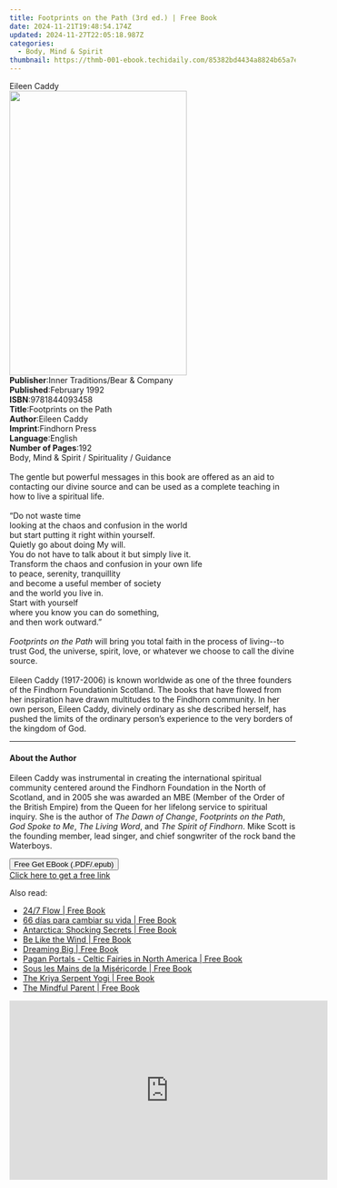 ```yaml
---
title: Footprints on the Path (3rd ed.) | Free Book
date: 2024-11-21T19:48:54.174Z
updated: 2024-11-27T22:05:18.987Z
categories:
  - Body, Mind & Spirit
thumbnail: https://thmb-001-ebook.techidaily.com/85382bd4434a8824b65a7e700981eb5cf44f73be480589d8f709c56d9e21f014.jpg
---
```

<main id="book-container">
  <div class="flex flex-col">
    <div class="book-brief flex-1 py-6 px-4 sm:p-6 md:py-10 md:px-8">
      <!-- brief-->
      <div class="book-brief-main">Eileen Caddy</div>
    </div>
    <div
      class="book-meta-info flex-1 grid gap-4 col-start-1 col-end-3 row-start-1 sm:mb-6 sm:grid-cols-4 lg:gap-6 lg:col-start-2 lg:row-end-6 lg:row-span-6 lg:mb-0"
    >
      <div
        class="book-meta-info-left place-content-center mt-4 p-4 text-sm leading-6 col-start-2 col-span-2 dark:text-slate-400"
      >
        <img
          class="w-full h-500 object-cover rounded-lg sm:h-255 sm:col-span-2 lg:col-span-full"
          src="https://img-001-ebook.techidaily.com/79108d3bfb2fe6925845977249bee73fca87ec0e0863ea7a5ff5d24eb172f6aa.jpg"
          alt=""
          width="312"
          height="500"
        />
      </div>
      <div
        class="book-meta-info-right mt-2 col-start-1 row-start-2 col-span-3 self-center"
      >
        <!-- meta data  -->
        <div class="flex flex-col px-4 md:px-8">
          <div class="flex-1">
            <strong>Publisher</strong>:<span class="px-2"
              >Inner Traditions/Bear &amp; Company</span
            >
          </div>
          <div class="flex-1">
            <strong>Published</strong>:<span class="px-2">February 1992</span>
          </div>
          <div class="flex-1">
            <strong>ISBN</strong>:<span class="px-2">9781844093458</span>
          </div>
          <div class="flex-1">
            <strong>Title</strong>:<span class="px-2"
              >Footprints on the Path</span
            >
          </div>
          <div class="flex-1">
            <strong>Author</strong>:<span class="px-2">Eileen Caddy</span>
          </div>
          <div class="flex-1">
            <strong>Imprint</strong>:<span class="px-2">Findhorn Press</span>
          </div>
          <div class="flex-1">
            <strong>Language</strong>:<span class="px-2">English</span>
          </div>
          <div class="flex-1">
            <strong>Number of Pages</strong>:<span class="px-2">192</span>
          </div>
        </div>
      </div>
    </div>
    <div class="book-description flex-1 py-6 px-4 sm:p-6 md:py-10 md:px-8">
      <div class="book-description-main">
        <div accordion-content="" id="description">
          Body, Mind &amp; Spirit / Spirituality / Guidance <br /><br />The
          gentle but powerful messages in this book are offered as an aid to
          contacting our divine source and can be used as a complete teaching in
          how to live a spiritual life. <br /><br />“Do not waste time
          <br />looking at the chaos and confusion in the world <br />but start
          putting it right within yourself. <br />Quietly go about doing My
          will. <br />You do not have to talk about it but simply live it.
          <br />Transform the chaos and confusion in your own life <br />to
          peace, serenity, tranquillity <br />and become a useful member of
          society <br />and the world you live in. <br />Start with yourself
          <br />where you know you can do something, <br />and then work
          outward.” <br /><br /><i>Footprints on the Path</i> will bring you
          total faith in the process of living--to trust God, the universe,
          spirit, love, or whatever we choose to call the divine source.
          <br /><br />Eileen Caddy (1917-2006) is known worldwide as one of the
          three founders of the Findhorn Foundationin Scotland. The books that
          have flowed from her inspiration have drawn multitudes to the Findhorn
          community. In her own person, Eileen Caddy, divinely ordinary as she
          described herself, has pushed the limits of the ordinary person’s
          experience to the very borders of the kingdom of God.
        </div>
        <div class="accordion-fader"></div>
      </div>
    </div>
    <div class="book-excerpts flex-1 py-6 px-4 sm:p-6 md:py-10 md:px-8">
      <!-- excerpts-->
      <div class="book-excerpts-main">
        <hr />
        <h4 class="placeholder placeholder-heading">
          <span>About the Author</span>
        </h4>
        <p>
          Eileen Caddy was instrumental in creating the international spiritual
          community centered around the Findhorn Foundation in the North of
          Scotland, and in 2005 she was awarded an MBE (Member of the Order of
          the British Empire) from the Queen for her lifelong service to
          spiritual inquiry. She is the author of <i>The Dawn of Change</i>,
          <i>Footprints on the Path</i>, <i>God Spoke to Me</i>,
          <i>The Living Word</i>, and <i>The Spirit of Findhorn</i>. Mike Scott
          is the founding member, lead singer, and chief songwriter of the rock
          band the Waterboys.
        </p>
      </div>
    </div>
    <div
      class="book-about-author flex-1 py-6 px-4 sm:p-6 md:py-10 md:px-8"
    ></div>
    <div class="book-free-get flex-1 py-6 px-4 sm:p-6 md:py-10 md:px-8">
      <button
        id="btn-free-get"
        class="bg-blue-500 hover:bg-blue-700 text-white font-bold py-2 px-4 rounded"
      >
        Free Get EBook (.PDF/.epub)
      </button>
      <div id="countdown-display" class="px-2 text-lg mt-2"></div>
      <a
        id="free-link"
        class="hidden bg-blue-500 hover:bg-blue-700 text-white font-bold py-2 px-4 rounded"
        href="https://www.ebooks.com/en-us/book/95935422/footprints-on-the-path/eileen-caddy/"
        target="_blank"
        >Click here to get a free link</a
      >
    </div>
    <script>
      let countdownTime = 0;
      let countdownInterval = null;
      document
        .getElementById('btn-free-get')
        .addEventListener('click', startCountdown);
      function startCountdown() {
        countdownTime = new Date().getTime() + 60000 * 3;
        countdownInterval = setInterval(updateCountdown, 1000);
        document.getElementById('btn-free-get').disabled = true;
        document
          .getElementById('btn-free-get')
          .classList.add('bg-gray-500', 'cursor-not-allowed');
      }
      function updateCountdown() {
        let currentTime = new Date().getTime();
        let timeLeft = countdownTime - currentTime;
        let secondsLeft = Math.floor(timeLeft / 1000);
        document.getElementById('countdown-display').innerHTML =
          `Remaining time: ${secondsLeft} seconds.`;
        if (secondsLeft <= 0) {
          clearInterval(countdownInterval);
          document.getElementById('btn-free-get').classList.add('hidden');
          document.getElementById('free-link').classList.remove('hidden');
          document.getElementById('countdown-display').innerHTML = '';
        }
      }
    </script>
  </div>
</main>

<ins class="adsbygoogle"
      style="display:block"
      data-ad-client="ca-pub-7571918770474297"
      data-ad-slot="8358498916"
      data-ad-format="auto"
      data-full-width-responsive="true"></ins>
    

<span class="atpl-alsoreadstyle">Also read:</span>
<div><ul>
<li><a href="https://novels-ebooks.techidaily.com/211445919-9781963036053-247-flow/"><u>24/7 Flow | Free Book</u></a></li>
<li><a href="https://novels-ebooks.techidaily.com/211445799-9798330371075-66-dias-para-cambiar-su-vida/"><u>66 días para cambiar su vida | Free Book</u></a></li>
<li><a href="https://novels-ebooks.techidaily.com/211445689-9781839388477-antarctica-shocking-secrets/"><u>Antarctica: Shocking Secrets | Free Book</u></a></li>
<li><a href="https://novels-ebooks.techidaily.com/211446013--be-like-the-wind/"><u>Be Like the Wind | Free Book</u></a></li>
<li><a href="https://novels-ebooks.techidaily.com/211445908-9798330364985-dreaming-big/"><u>Dreaming Big | Free Book</u></a></li>
<li><a href="https://novels-ebooks.techidaily.com/211446009--pagan-portals-celtic-fairies-in-north-america/"><u>Pagan Portals - Celtic Fairies in North America | Free Book</u></a></li>
<li><a href="https://novels-ebooks.techidaily.com/211445602-9798330365647-sous-les-mains-de-la-misericorde/"><u>Sous les Mains de la Miséricorde | Free Book</u></a></li>
<li><a href="https://novels-ebooks.techidaily.com/211446011--the-kriya-serpent-yogi/"><u>The Kriya Serpent Yogi | Free Book</u></a></li>
<li><a href="https://novels-ebooks.techidaily.com/211445693-9798330369416-the-mindful-parent/"><u>The Mindful Parent | Free Book</u></a></li>
</ul></div>

<!-- affiliate ads begin -->
<iframe width="560" height="315" src="https://www.youtube.com/embed/hXIq2G0nShk?si=5Z4Fwv7ZB6oKWsdd&autoplay=1" title="YouTube video player" frameborder="0" allow="accelerometer; autoplay; clipboard-write; encrypted-media; gyroscope; picture-in-picture; web-share" referrerpolicy="strict-origin-when-cross-origin" allowfullscreen></iframe>
<!-- affiliate ads end -->

